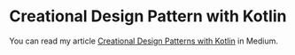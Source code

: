 # Creational Design Pattern with Kotlin

You can read my article <a href="https://medium.com/@ecemokan/creational-design-patterns-with-kotlin-3cbc630402c2">Creational Design Patterns with Kotlin</a> in Medium.


